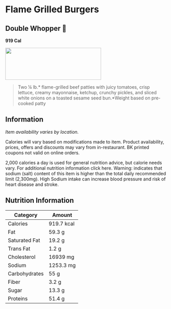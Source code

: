 # Flame Grilled Burgers
## Double Whopper 🍔
**919 Cal**

<img src="https://cdn.sanity.io/images/czqk28jt/prod_bk_us/741f937b50b66ff1f6314046458cf3a4ffe30d8d-1333x1333.png?w=750&q=40&fit=max&auto=format" width="300" height="100">

> Two ¼ lb.* flame-grilled beef patties with juicy tomatoes, crisp lettuce, creamy mayonnaise, ketchup, crunchy pickles, and sliced white onions on a toasted sesame seed bun.*Weight based on pre-cooked patty

## Information

*Item availability varies by location.*

Calories will vary based on modifications made to item. Product availability, prices, offers and discounts may vary from in-restaurant. BK printed coupons not valid on online orders.

2,000 calories a day is used for general nutrition advice, but calorie needs vary. For additional nutrition information click here.
Warning:  indicates that sodium (salt) content of this item is higher than the total daily recommended limit (2,300mg). High Sodium intake can increase blood pressure and risk of heart disease and stroke.

## Nutrition Information

| Category        | Amount      |
| ----------------| ----------- |
| Calories        | 919.7 kcal  |
| Fat             | 59.3 g      |
| Saturated Fat   | 19.2 g      |
| Trans Fat       | 1.2 g       |
| Cholesterol     | 16939 mg    |
| Sodium          | 1253.3 mg   |
| Carbohydrates   | 55 g        |
| Fiber           | 3.2 g       |
| Sugar           | 13.3 g      |
| Proteins        | 51.4 g      |
